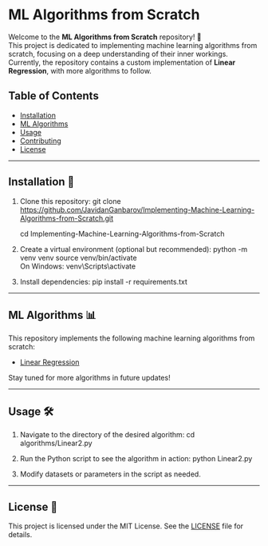 # ML Algorithms from Scratch

Welcome to the **ML Algorithms from Scratch** repository! 🚀  
This project is dedicated to implementing machine learning algorithms from scratch, focusing on a deep understanding of their inner workings.  
Currently, the repository contains a custom implementation of **Linear Regression**, with more algorithms to follow.

## Table of Contents
- [Installation](#installation-)
- [ML Algorithms](#ml-algorithms-)
- [Usage](#usage-️)
- [Contributing](#contributing)
- [License](#license-)

---

## Installation 🔧

1. Clone this repository:
   git clone https://github.com/JavidanGanbarov/Implementing-Machine-Learning-Algorithms-from-Scratch.git

    cd Implementing-Machine-Learning-Algorithms-from-Scratch

3. Create a virtual environment (optional but recommended):
   python -m venv venv
   source venv/bin/activate  
   On Windows: venv\Scripts\activate

4. Install dependencies:
   pip install -r requirements.txt

---

## ML Algorithms 📊

This repository implements the following machine learning algorithms from scratch:

- [Linear Regression](https://github.com/JavidanGanbarov/Implementing-Machine-Learning-Algorithms-from-Scratch/blob/main/Linear%20Regression%20from%20Scratch/Linear2.py)

Stay tuned for more algorithms in future updates!

---

## Usage 🛠️

1. Navigate to the directory of the desired algorithm:
   cd algorithms/Linear2.py

2. Run the Python script to see the algorithm in action:
   python Linear2.py

3. Modify datasets or parameters in the script as needed.

---

## License 📄

This project is licensed under the MIT License. See the [LICENSE](https://github.com/JavidanGanbarov/Implementing-Machine-Learning-Algorithms-from-Scratch/blob/main/LICENSE) file for details.
